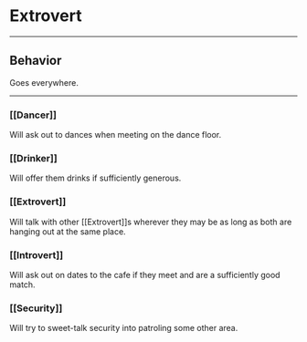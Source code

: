 # Extrovert
---
## Behavior
Goes everywhere.

---
### [[Dancer]]
Will ask out to dances when meeting on the dance floor.

### [[Drinker]]
Will offer them drinks if sufficiently generous.

### [[Extrovert]]
Will talk with other [[Extrovert]]s wherever they may be as long as both are hanging out at the same place.

### [[Introvert]]
Will ask out on dates to the cafe if they meet and are a sufficiently good match.

### [[Security]]
Will try to sweet-talk security into patroling some other area.